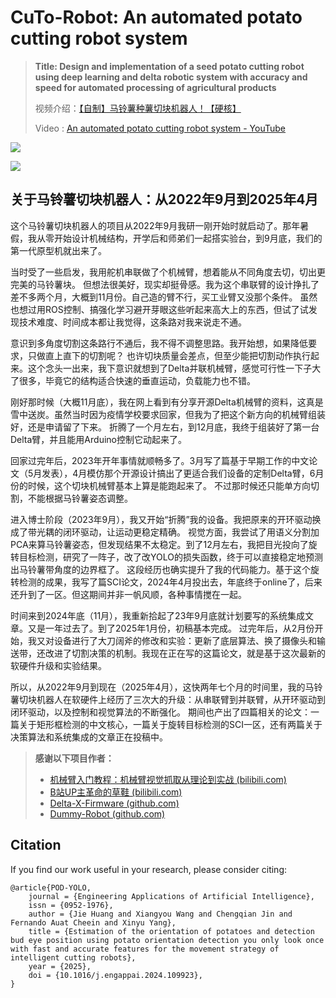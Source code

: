 # CuTo-Robot: An automated potato cutting robot system
> **Title: Design and implementation of a seed potato cutting robot using deep learning and delta robotic system with accuracy and speed for automated processing of agricultural products**
>
> 视频介绍：[【自制】马铃薯种薯切块机器人！【硬核】](https://youtu.be/niPWDtM_0C8)
>
> Video : [An automated potato cutting robot system - YouTube](https://youtu.be/niPWDtM_0C8)

![](Docs/1.CuTo-Robot.png)

![](Docs/2.Delta.png)


 ## 关于马铃薯切块机器人：从2022年9月到2025年4月

这个马铃薯切块机器人的项目从2022年9月我研一刚开始时就启动了。那年暑假，我从零开始设计机械结构，开学后和师弟们一起搭实验台，到9月底，我们的第一代原型机就出来了。

当时受了一些启发，我用舵机串联做了个机械臂，想着能从不同角度去切，切出更完美的马铃薯块。
但想法很美好，现实却挺骨感。我为这个串联臂的设计挣扎了差不多两个月，大概到11月份。自己造的臂不行，买工业臂又没那个条件。
虽然也想过用ROS控制、搞强化学习避开芽眼这些听起来高大上的东西，但试了试发现技术难度、时间成本都让我觉得，这条路对我来说走不通。

意识到多角度切割这条路行不通后，我不得不调整思路。我开始想，如果降低要求，只做直上直下的切割呢？
也许切块质量会差点，但至少能把切割动作执行起来。这个念头一出来，我下意识就想到了Delta并联机械臂，感觉可行性一下子大了很多，毕竟它的结构适合快速的垂直运动，负载能力也不错。

刚好那时候（大概11月底），我在网上看到有分享开源Delta机械臂的资料，这真是雪中送炭。虽然当时因为疫情学校要求回家，但我为了把这个新方向的机械臂组装好，还是申请留了下来。
折腾了一个月左右，到12月底，我终于组装好了第一台Delta臂，并且能用Arduino控制它动起来了。

回家过完年后，2023年开年事情就顺畅多了。3月写了篇基于早期工作的中文论文（5月发表），4月模仿那个开源设计搞出了更适合我们设备的定制Delta臂，6月份的时候，这个切块机械臂基本上算是能跑起来了。
不过那时候还只能单方向切割，不能根据马铃薯姿态调整。

进入博士阶段（2023年9月），我又开始“折腾”我的设备。我把原来的开环驱动换成了带光耦的闭环驱动，让运动更稳定精确。
视觉方面，我尝试了用语义分割加PCA来算马铃薯姿态，但发现结果不太稳定。到了12月左右，我把目光投向了旋转目标检测，研究了一阵子，改了改YOLO的损失函数，终于可以直接稳定地预测出马铃薯带角度的边界框了。
这段经历也确实提升了我的代码能力。基于这个旋转检测的成果，我写了篇SCI论文，2024年4月投出去，年底终于online了，后来还升到了一区。但这期间并非一帆风顺，各种事情搅在一起。

时间来到2024年底（11月），我重新拾起了23年9月底就计划要写的系统集成文章。又是一年过去了。到了2025年1月份，初稿基本完成。
过完年后，从2月份开始，我又对设备进行了大刀阔斧的修改和实验：更新了底层算法、换了摄像头和输送带，还改进了切割决策的机制。我现在正在写的这篇论文，就是基于这次最新的软硬件升级和实验结果。

所以，从2022年9月到现在（2025年4月），这快两年七个月的时间里，我的马铃薯切块机器人在软硬件上经历了三次大的升级：从串联臂到并联臂，从开环驱动到闭环驱动，以及控制和视觉算法的不断强化。
期间也产出了四篇相关的论文：一篇关于矩形框检测的中文核心，一篇关于旋转目标检测的SCI一区，还有两篇关于决策算法和系统集成的文章正在投稿中。


> **感谢以下项目作者：**
>
> * [机械臂入门教程：机械臂视觉抓取从理论到实战 (bilibili.com)](https://www.bilibili.com/video/BV1zP4y1S7yy)
> * [B站UP主革命的草鞋 (bilibili.com)](https://www.bilibili.com/video/BV18S4y1A76F)
> * [Delta-X-Firmware (github.com)](https://github.com/deltaxrobot/Delta-X-Firmware)
> * [Dummy-Robot (github.com)](https://github.com/peng-zhihui/Dummy-Robot)


## Citation
If you find our work useful in your research, please consider citing:
```
@article{POD-YOLO,
    journal = {Engineering Applications of Artificial Intelligence},
    issn = {0952-1976},
    author = {Jie Huang and Xiangyou Wang and Chengqian Jin and Fernando Auat Cheein and Xinyu Yang},
    title = {Estimation of the orientation of potatoes and detection bud eye position using potato orientation detection you only look once with fast and accurate features for the movement strategy of intelligent cutting robots},
    year = {2025},
    doi = {10.1016/j.engappai.2024.109923},
}
```